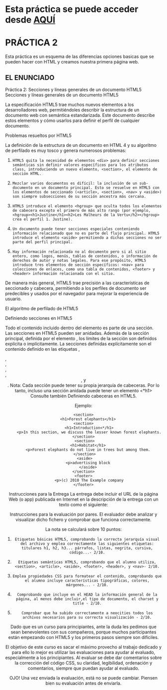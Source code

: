 # **Esta práctica se puede acceder desde** [AQUÍ](https://polarcs.gitlab.io/practica-2)

# PRÁCTICA 2

Esta práctica es un esquema de las diferencias opciones basicas que se pueden hacer con HTML y creamos nuestra primera página web.

## EL ENUNCIADO

Práctica 2: Secciones y líneas generales de un documento HTML5
Secciones y líneas generales de un documento HTML5

La especificación HTML5 trae muchos nuevos elementos a los desarrolladores web, permitiéndoles describir la estructura de un documento web con semántica estandarizada. Este documento describe estos elementos y cómo usarlos para definir el perfil de cualquier documento.

Problemas resueltos por HTML5

La definición de la estructura de un documento en HTML 4 y su algoritmo de perfilado es muy tosco y genera numerosos problemas:
 

1.     HTML5 quita la necesidad de elementos <div> para definir secciones semánticas sin definir valores específicos para los atributos class, introduciendo un nuevo elemento, <section>, el elemento de sección HTML.

2.     Mezclar varios documentos es difícil: la inclusión de un sub-documento en un documento principal. Esto se resuelve en HTML5 con los elementos de seccionado (<article>, <section>, <nav> y <aside>) son siempre subsecciones de su sección ancestra más cercana.

3.     HTML5 introduce el elemento <hgroup> que oculta todos los elementos de cabecera excepto el primero de más alto rango (por ejemplo, <hgroup><h1>Justine</h1><h2>Les Malheurs de la Vertu</h2></hgroup> crea el perfil 1. Justine).

4.     Un documento puede tener secciones especiales conteniendo información relacionado que no es parte del flujo principal. HTML5 introduce el elemento <aside> permitiendo a dichas secciones no ser parte del perfil principal.

5.     Hay información relacionada no al documento pero si al sitio entero, como logos, menús, tablas de contenidos, o información de derechos de autor y notas legales. Para ese propósito, HTML5 introduce tres elementos de sección específicos: <nav> para colecciones de enlaces, como una tabla de contenidos, <footer> y <header> información relacionada con el sitio.

 

De manera más general, HTML5 trae precisión a las características de seccionado y cabecera, permitiendo a los perfiles de documento ser predecibles y usados por el navegador para mejorar la experiencia de usuario.


El algoritmo de perfilado de HTML5

Definiendo secciones en HTML5

Todo el contenido incluido dentro del elemento <body> es parte de una sección. Las secciones en HTML5 pueden ser anidadas. Además de la sección principal, definida por el elemento <body>, los límites de la sección son definidos explícita o implícitamente. La secciones definidas explícitamente son el contenido definido en las etiquetas <body>, <section>, <article>, <aside>, <footer>, <header>, y <nav>. Nota: Cada sección puede tener su propia jerarquía de cabeceras. Por lo tanto, incluso una sección anidada puede tener un elemento <*h1> Consulte también Definiendo cabeceras en HTML5.

Ejemplo:

```
<section>
    <h1>Forest elephants</h1>
<section>
     <h1>Introduction<*/h1>
     <p>In this section, we discuss the lesser known forest elephants.
</section>
 <section>
    <h1>Habitat</h1>
    <p>Forest elephants do not live in trees but among them.
 </section>
 <aside>
    <p>advertising block
    </aside>
</section>
<footer>
     <p>(c) 2010 The Example company
</footer>
```

Instrucciones para la Entrega
La entrega debe incluir el URL de la página Web (o app) publicada en Internet en la descripción de la entrega con un texto como el siguiente:


Instrucciones para la evaluación por pares. 
El evaluador debe analizar y visualizar dicho fichero y comprobar que funciona correctamente.

La nota se calculará sobre 10 puntos:

1.     Etiquetas básicas HTML5, comprobando la correcta jerarquía visual del archivo y emplea correctamente las siguientes etiquetas: titulares h1, h2, h3... párrafos, listas, negrita, cursiva, código...- 2/10.

2.     Etiquetas semánticas HTML5, comprobando que el alumno utiliza, <section>, <article>, <aside>, <footer>, <header>, y <nav>- 2/10.

3.     Emplea propiedades CSS para formatear el contenido, comprobando que el alumno incluye características tipográficas, colores, márgenes... - 2/10.
 

4.     Comprobando que incluye en el HEAD la información general de la página, al menos debe incluir,el tipo de documento, el charset y title - 2/10.
 

5.     Comprobar que ha subido correctamente a neocities todos los archivos necesarios para su correcta visualización - 2/10.


Dado que es un curso para principiantes, ante la duda les pedimos que sean benevolentes con sus compañeros, porque muchos participantes están empezando con HTML5 y los primeros pasos siempre son difíciles.

El objetivo de este curso es sacar el máximo provecho al trabajo dedicado y para ello lo mejor es utilizar las evaluaciones para ayudar al evaluado, especialmente a los principiantes. Al evaluar se debe dar comentarios sobre la corrección del código CSS, su claridad, legibilidad, ordenación y comentarios, siempre que puedan ayudar al evaluado. 

OJO! Una vez enviada la evaluación, está no se puede cambiar. Piensen bien su evaluación antes de enviarla.
